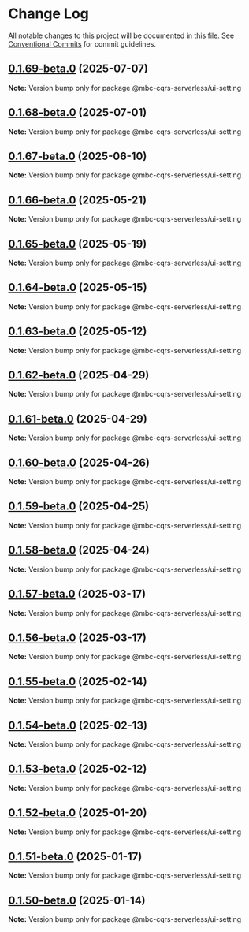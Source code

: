 # Change Log

All notable changes to this project will be documented in this file.
See [Conventional Commits](https://conventionalcommits.org) for commit guidelines.

## [0.1.69-beta.0](https://github.com/mbc-net/mbc-cqrs-serverless/compare/v0.1.68-beta.0...v0.1.69-beta.0) (2025-07-07)

**Note:** Version bump only for package @mbc-cqrs-serverless/ui-setting

## [0.1.68-beta.0](https://github.com/mbc-net/mbc-cqrs-serverless/compare/v0.1.67-beta.0...v0.1.68-beta.0) (2025-07-01)

**Note:** Version bump only for package @mbc-cqrs-serverless/ui-setting

## [0.1.67-beta.0](https://github.com/mbc-net/mbc-cqrs-serverless/compare/v0.1.66-beta.0...v0.1.67-beta.0) (2025-06-10)

**Note:** Version bump only for package @mbc-cqrs-serverless/ui-setting

## [0.1.66-beta.0](https://github.com/mbc-net/mbc-cqrs-serverless/compare/v0.1.65-beta.0...v0.1.66-beta.0) (2025-05-21)

**Note:** Version bump only for package @mbc-cqrs-serverless/ui-setting

## [0.1.65-beta.0](https://github.com/mbc-net/mbc-cqrs-serverless/compare/v0.1.64-beta.0...v0.1.65-beta.0) (2025-05-19)

**Note:** Version bump only for package @mbc-cqrs-serverless/ui-setting

## [0.1.64-beta.0](https://github.com/mbc-net/mbc-cqrs-serverless/compare/v0.1.63-beta.0...v0.1.64-beta.0) (2025-05-15)

**Note:** Version bump only for package @mbc-cqrs-serverless/ui-setting

## [0.1.63-beta.0](https://github.com/mbc-net/mbc-cqrs-serverless/compare/v0.1.62-beta.0...v0.1.63-beta.0) (2025-05-12)

**Note:** Version bump only for package @mbc-cqrs-serverless/ui-setting

## [0.1.62-beta.0](https://github.com/mbc-net/mbc-cqrs-serverless/compare/v0.1.61-beta.0...v0.1.62-beta.0) (2025-04-29)

**Note:** Version bump only for package @mbc-cqrs-serverless/ui-setting

## [0.1.61-beta.0](https://github.com/mbc-net/mbc-cqrs-serverless/compare/v0.1.60-beta.0...v0.1.61-beta.0) (2025-04-29)

**Note:** Version bump only for package @mbc-cqrs-serverless/ui-setting

## [0.1.60-beta.0](https://github.com/mbc-net/mbc-cqrs-serverless/compare/v0.1.59-beta.0...v0.1.60-beta.0) (2025-04-26)

**Note:** Version bump only for package @mbc-cqrs-serverless/ui-setting

## [0.1.59-beta.0](https://github.com/mbc-net/mbc-cqrs-serverless/compare/v0.1.58-beta.0...v0.1.59-beta.0) (2025-04-25)

**Note:** Version bump only for package @mbc-cqrs-serverless/ui-setting

## [0.1.58-beta.0](https://github.com/mbc-net/mbc-cqrs-serverless/compare/v0.1.57-beta.0...v0.1.58-beta.0) (2025-04-24)

**Note:** Version bump only for package @mbc-cqrs-serverless/ui-setting

## [0.1.57-beta.0](https://github.com/mbc-net/mbc-cqrs-serverless/compare/v0.1.56-beta.0...v0.1.57-beta.0) (2025-03-17)

**Note:** Version bump only for package @mbc-cqrs-serverless/ui-setting

## [0.1.56-beta.0](https://github.com/mbc-net/mbc-cqrs-serverless/compare/v0.1.55-beta.0...v0.1.56-beta.0) (2025-03-17)

**Note:** Version bump only for package @mbc-cqrs-serverless/ui-setting

## [0.1.55-beta.0](https://github.com/mbc-net/mbc-cqrs-serverless/compare/v0.1.54-beta.0...v0.1.55-beta.0) (2025-02-14)

**Note:** Version bump only for package @mbc-cqrs-serverless/ui-setting

## [0.1.54-beta.0](https://github.com/mbc-net/mbc-cqrs-serverless/compare/v0.1.53-beta.0...v0.1.54-beta.0) (2025-02-13)

**Note:** Version bump only for package @mbc-cqrs-serverless/ui-setting

## [0.1.53-beta.0](https://github.com/mbc-net/mbc-cqrs-serverless/compare/v0.1.52-beta.0...v0.1.53-beta.0) (2025-02-12)

**Note:** Version bump only for package @mbc-cqrs-serverless/ui-setting

## [0.1.52-beta.0](https://github.com/mbc-net/mbc-cqrs-serverless/compare/v0.1.51-beta.0...v0.1.52-beta.0) (2025-01-20)

**Note:** Version bump only for package @mbc-cqrs-serverless/ui-setting

## [0.1.51-beta.0](https://github.com/mbc-net/mbc-cqrs-serverless/compare/v0.1.50-beta.0...v0.1.51-beta.0) (2025-01-17)

**Note:** Version bump only for package @mbc-cqrs-serverless/ui-setting

## [0.1.50-beta.0](https://github.com/mbc-net/mbc-cqrs-serverless/compare/v0.1.49-beta.0...v0.1.50-beta.0) (2025-01-14)

**Note:** Version bump only for package @mbc-cqrs-serverless/ui-setting
